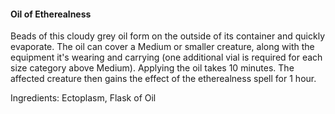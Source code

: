 #### Oil of Etherealness
Beads of this cloudy grey oil form on the outside of its container and quickly evaporate. The oil can cover a Medium or smaller creature, along with the equipment it's wearing and carrying (one additional vial is required for each size category above Medium). Applying the oil takes 10 minutes. The affected creature then gains the effect of the etherealness spell for 1 hour.

Ingredients: Ectoplasm, Flask of Oil